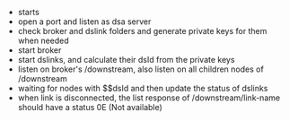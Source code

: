 
- starts
- open a port and listen as dsa server
- check broker and dslink folders and generate private keys for them when needed
- start broker
- start dslinks, and calculate their dsId from the private keys
- listen on broker's /downstream, also listen on all children nodes of /downstream
- waiting for nodes with $$dsId and then update the status of dslinks
- when link is disconnected, the list response of /downstream/link-name should have a status 0E (Not available)
